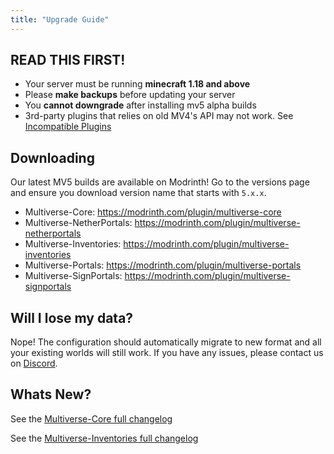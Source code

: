 ```yaml
---
title: "Upgrade Guide"
---
```


## READ THIS FIRST!

- Your server must be running **minecraft 1.18 and above**
- Please **make backups** before updating your server
- You **cannot downgrade** after installing mv5 alpha builds
- 3rd-party plugins that relies on old MV4's API may not work. See [Incompatible Plugins](/mv5/welcome/incompatible-plugins)

## Downloading

Our latest MV5 builds are available on Modrinth! Go to the versions page and ensure you download version name that starts with `5.x.x`.

- Multiverse-Core: https://modrinth.com/plugin/multiverse-core
- Multiverse-NetherPortals: https://modrinth.com/plugin/multiverse-netherportals
- Multiverse-Inventories: https://modrinth.com/plugin/multiverse-inventories
- Multiverse-Portals: https://modrinth.com/plugin/multiverse-portals
- Multiverse-SignPortals: https://modrinth.com/plugin/multiverse-signportals

## Will I lose my data?

Nope! The configuration should automatically migrate to new format and all your existing worlds will still work. If you have any issues, please contact us on [Discord](https://discord.gg/NZtfKky).

## Whats New?

See the [Multiverse-Core full changelog](/mv5/whats-new/multiverse-core)

See the [Multiverse-Inventories full changelog](/mv5/whats-new/multiverse-inventories)
